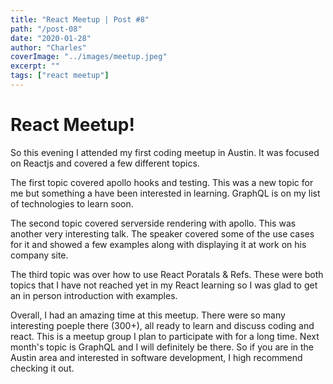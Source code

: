 ```yaml
---
title: "React Meetup | Post #8"
path: "/post-08"
date: "2020-01-28"
author: "Charles"
coverImage: "../images/meetup.jpeg"
excerpt: ""
tags: ["react meetup"]
---
```


# React Meetup! 

So this evening I attended my first coding meetup in Austin. It was focused on Reactjs and covered a few different topics. 


The first topic covered apollo hooks and testing. This was a new topic for me but something a have been interested in learning. GraphQL is on my list of technologies to learn soon. 

The second topic covered serverside rendering with apollo. This was another very interesting talk. The speaker covered some of the use cases for it and showed a few examples along with displaying it at work on his company site. 

The third topic was over how to use React Poratals & Refs. These were both topics that I have not reached yet in my React learning so I was glad to get an in person introduction with examples. 

Overall, I had an amazing time at this meetup. There were so many interesting poeple there (300+), all ready to learn and discuss coding and react. This is a meetup group I plan to participate with for a long time. Next month's topic is GraphQL and I will definitely be there. So if you are in the Austin area and interested in software development, I high recommend checking it out.
